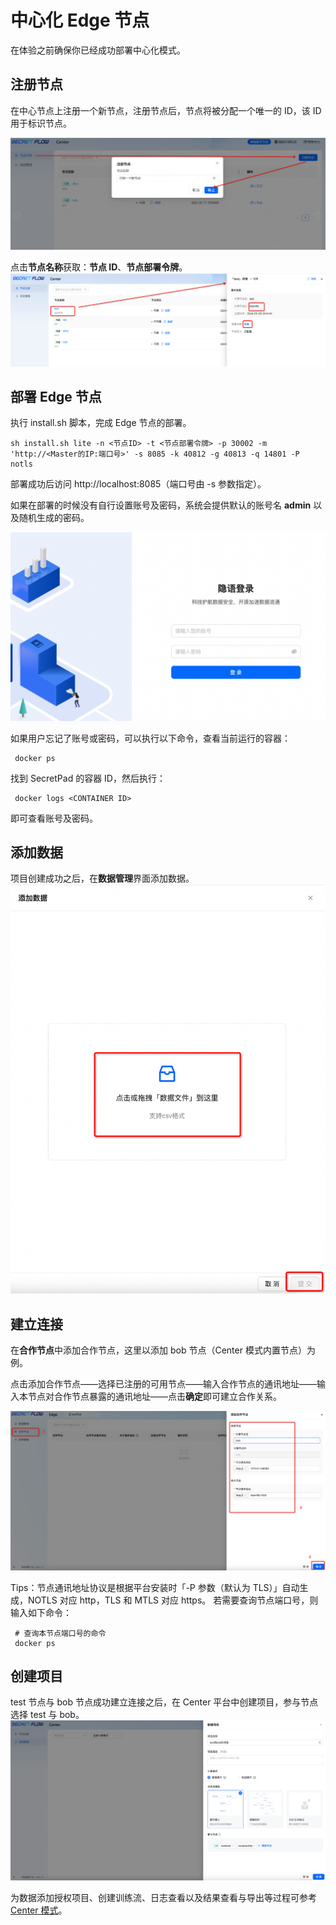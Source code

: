 # 中心化 Edge 节点
在体验之前确保你已经成功部署中心化模式。
## 注册节点

在中心节点上注册一个新节点，注册节点后，节点将被分配一个唯一的 ID，该 ID 用于标识节点。

![registerNode.png](../imgs/operation/edge/registerNode.png)

点击**节点名称**获取：**节点 ID**、**节点部署令牌**。
![nodeInfo.png](../imgs/operation/edge/nodeInfo.png)

## 部署 Edge 节点

执行 install.sh 脚本，完成 Edge 节点的部署。
``` shell
sh install.sh lite -n <节点ID> -t <节点部署令牌> -p 30002 -m 'http://<Master的IP:端口号>' -s 8085 -k 40812 -g 40813 -q 14801 -P notls
```

部署成功后访问 http://localhost:8085（端口号由 -s 参数指定）。

如果在部署的时候没有自行设置账号及密码，系统会提供默认的账号名 **admin** 以及随机生成的密码。


![login.png](../imgs/operation/master/login.png)

如果用户忘记了账号或密码，可以执行以下命令，查看当前运行的容器：

```shell
 docker ps
```

找到 SecretPad 的容器 ID，然后执行：

```shell
 docker logs <CONTAINER ID>
```

即可查看账号及密码。

## 添加数据

项目创建成功之后，在**数据管理**界面添加数据。
![dataAdd.png](../imgs/operation/edge/dataAdd.png)

## 建立连接

在**合作节点**中添加合作节点，这里以添加 bob 节点（Center 模式内置节点）为例。

点击添加合作节点——选择已注册的可用节点——输入合作节点的通讯地址——输入本节点对合作节点暴露的通讯地址——点击**确定**即可建立合作关系。

![connection_1.png](../imgs/operation/edge/connection_1.png)


Tips：节点通讯地址协议是根据平台安装时「-P 参数（默认为 TLS）」自动生成，NOTLS 对应 http，TLS 和 MTLS 对应 https。
若需要查询节点端口号，则输入如下命令：

```  shell
 # 查询本节点端口号的命令
 docker ps
```

## 创建项目

test 节点与 bob 节点成功建立连接之后，在 Center 平台中创建项目，参与节点选择 test 与 bob。
![createProject.png](../imgs/operation/edge/createProject.png)


为数据添加授权项目、创建训练流、日志查看以及结果查看与导出等过程可参考[ Center 模式](./master.md)。
